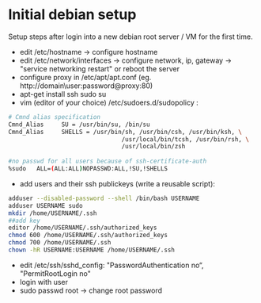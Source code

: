 # Initial debian setup

Setup steps after login into a new debian root server / VM for the first time.

  - edit /etc/hostname -> configure hostname
  - edit /etc/network/interfaces -> configure network, ip, gateway -> "service networking restart" or reboot the server
  - configure proxy in /etc/apt/apt.conf (eg. http://domain\user:password@proxy:80)
  - apt-get install ssh sudo su 
  - vim (editor of your choice) /etc/sudoers.d/sudopolicy :
   ```bash
   # Cmnd alias specification
   Cmnd_Alias     SU = /usr/bin/su, /bin/su
   Cmnd_Alias     SHELLS = /usr/bin/sh, /usr/bin/csh, /usr/bin/ksh, \
                                   /usr/local/bin/tcsh, /usr/bin/rsh, \
                                   /usr/local/bin/zsh
    
   #no passwd for all users because of ssh-certificate-auth
   %sudo   ALL=(ALL:ALL)NOPASSWD:ALL,!SU,!SHELLS
   ```
  - add users and their ssh publickeys (write a reusable script): 
   ```bash
   adduser --disabled-password --shell /bin/bash USERNAME
   adduser USERNAME sudo
   mkdir /home/USERNAME/.ssh
   ##add key
   editor /home/USERNAME/.ssh/authorized_keys
   chmod 600 /home/USERNAME/.ssh/authorized_keys
   chmod 700 /home/USERNAME/.ssh
   chown -hR USERNAME:USERNAME /home/USERNAME/.ssh
   ```
  
  - edit /etc/ssh/sshd_config: "PasswordAuthentication no“, "PermitRootLogin no"
  - login with user 
  - sudo passwd root -> change root password
  

